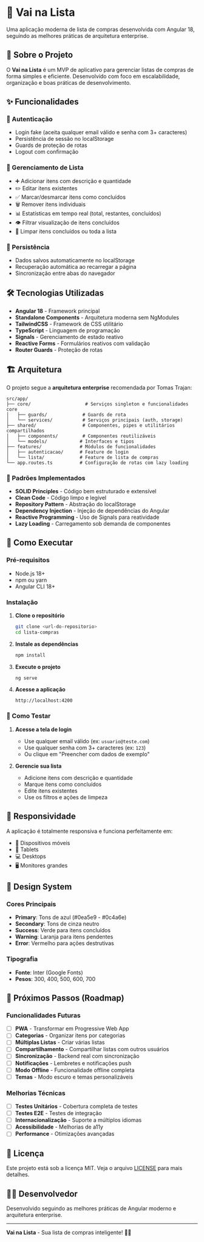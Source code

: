 # 🛒 Vai na Lista

Uma aplicação moderna de lista de compras desenvolvida com Angular 18, seguindo as melhores práticas de arquitetura enterprise.

## 🎯 Sobre o Projeto

O **Vai na Lista** é um MVP de aplicativo para gerenciar listas de compras de forma simples e eficiente. Desenvolvido com foco em escalabilidade, organização e boas práticas de desenvolvimento.

## ✨ Funcionalidades

### 🔐 Autenticação
- Login fake (aceita qualquer email válido e senha com 3+ caracteres)
- Persistência de sessão no localStorage
- Guards de proteção de rotas
- Logout com confirmação

### 📝 Gerenciamento de Lista
- ➕ Adicionar itens com descrição e quantidade
- ✏️ Editar itens existentes
- ✅ Marcar/desmarcar itens como concluídos
- 🗑️ Remover itens individuais
- 📊 Estatísticas em tempo real (total, restantes, concluídos)
- 👁️ Filtrar visualização de itens concluídos
- 🧹 Limpar itens concluídos ou toda a lista

### 💾 Persistência
- Dados salvos automaticamente no localStorage
- Recuperação automática ao recarregar a página
- Sincronização entre abas do navegador

## 🛠 Tecnologias Utilizadas

- **Angular 18** - Framework principal
- **Standalone Components** - Arquitetura moderna sem NgModules
- **TailwindCSS** - Framework de CSS utilitário
- **TypeScript** - Linguagem de programação
- **Signals** - Gerenciamento de estado reativo
- **Reactive Forms** - Formulários reativos com validação
- **Router Guards** - Proteção de rotas

## 🏗 Arquitetura

O projeto segue a **arquitetura enterprise** recomendada por Tomas Trajan:

```
src/app/
├── core/                    # Serviços singleton e funcionalidades core
│   ├── guards/             # Guards de rota
│   └── services/           # Serviços principais (auth, storage)
├── shared/                 # Componentes, pipes e utilitários compartilhados
│   ├── components/         # Componentes reutilizáveis
│   └── models/            # Interfaces e tipos
├── features/              # Módulos de funcionalidades
│   ├── autenticacao/      # Feature de login
│   └── lista/             # Feature de lista de compras
└── app.routes.ts          # Configuração de rotas com lazy loading
```

### 🎨 Padrões Implementados

- **SOLID Principles** - Código bem estruturado e extensível
- **Clean Code** - Código limpo e legível
- **Repository Pattern** - Abstração do localStorage
- **Dependency Injection** - Injeção de dependências do Angular
- **Reactive Programming** - Uso de Signals para reatividade
- **Lazy Loading** - Carregamento sob demanda de componentes

## 🚀 Como Executar

### Pré-requisitos
- Node.js 18+
- npm ou yarn
- Angular CLI 18+

### Instalação

1. **Clone o repositório**
   ```bash
   git clone <url-do-repositorio>
   cd lista-compras
   ```

2. **Instale as dependências**
   ```bash
   npm install
   ```

3. **Execute o projeto**
   ```bash
   ng serve
   ```

4. **Acesse a aplicação**
   ```
   http://localhost:4200
   ```

### 🧪 Como Testar

1. **Acesse a tela de login**
   - Use qualquer email válido (ex: `usuario@teste.com`)
   - Use qualquer senha com 3+ caracteres (ex: `123`)
   - Ou clique em "Preencher com dados de exemplo"

2. **Gerencie sua lista**
   - Adicione itens com descrição e quantidade
   - Marque itens como concluídos
   - Edite itens existentes
   - Use os filtros e ações de limpeza

## 📱 Responsividade

A aplicação é totalmente responsiva e funciona perfeitamente em:
- 📱 Dispositivos móveis
- 📱 Tablets
- 💻 Desktops
- 🖥️ Monitores grandes

## 🎨 Design System

### Cores Principais
- **Primary**: Tons de azul (#0ea5e9 - #0c4a6e)
- **Secondary**: Tons de cinza neutro
- **Success**: Verde para itens concluídos
- **Warning**: Laranja para itens pendentes
- **Error**: Vermelho para ações destrutivas

### Tipografia
- **Fonte**: Inter (Google Fonts)
- **Pesos**: 300, 400, 500, 600, 700

## 🔮 Próximos Passos (Roadmap)

### Funcionalidades Futuras
- [ ] **PWA** - Transformar em Progressive Web App
- [ ] **Categorias** - Organizar itens por categorias
- [ ] **Múltiplas Listas** - Criar várias listas
- [ ] **Compartilhamento** - Compartilhar listas com outros usuários
- [ ] **Sincronização** - Backend real com sincronização
- [ ] **Notificações** - Lembretes e notificações push
- [ ] **Modo Offline** - Funcionalidade offline completa
- [ ] **Temas** - Modo escuro e temas personalizáveis

### Melhorias Técnicas
- [ ] **Testes Unitários** - Cobertura completa de testes
- [ ] **Testes E2E** - Testes de integração
- [ ] **Internacionalização** - Suporte a múltiplos idiomas
- [ ] **Acessibilidade** - Melhorias de a11y
- [ ] **Performance** - Otimizações avançadas

## 📄 Licença

Este projeto está sob a licença MIT. Veja o arquivo [LICENSE](LICENSE) para mais detalhes.

## 👨‍💻 Desenvolvedor

Desenvolvido seguindo as melhores práticas de Angular moderno e arquitetura enterprise.

---

**Vai na Lista** - Sua lista de compras inteligente! 🛒✨
